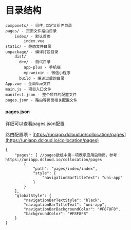 # 目录结构

```
componets/ - 组件,自定义组件目录
pages/ - 页面文件路由目录
    index/ - 默认首页
        index.vue
static/ - 静态文件目录
unpackage/ - 编译打包目录
    dist/
      dev/ - 测试目录
        app-plus - 手机端
        mp-weixin - 微信小程序
      build - 编译过后的目录
App.vue - 全局Vue文件
main.js - 项目入口文件
manifest.json - 整个项目的配置文件
pages.json - 路由等页面相关配置文件
```

#### pages.json

详细可以查看pages.json配置

路由配置项 - [https://uniapp.dcloud.io/collocation/pages](https://uniapp.dcloud.io/collocation/pages)

```
{
    "pages": [ //pages数组中第一项表示应用启动页，参考：https://uniapp.dcloud.io/collocation/pages
        {
            "path": "pages/index/index",
            "style": {
                "navigationBarTitleText": "uni-app"
            }
        }
    ],
    "globalStyle": {
        "navigationBarTextStyle": "black",
        "navigationBarTitleText": "uni-app",
        "navigationBarBackgroundColor": "#F8F8F8",
        "backgroundColor": "#F8F8F8"
    }
}
```



